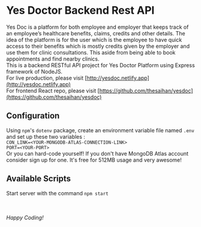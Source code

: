 # Yes Doctor Backend Rest API
Yes Doc is a platform for both employee and employer that keeps track of an employee’s
healthcare benefits, claims, credits and other details. The idea of the platform is for the user
which is the employee to have quick access to their benefits which is mostly credits given by the
employer and use them for clinic consultations. This aside from being able to book
appointments and find nearby clinics.<br/>
This is a backend RESTful API project for Yes Doctor Platform using Express framework of NodeJS.<br/>
For live production, please visit [http://yesdoc.netlify.app](http://yesdoc.netlify.app)<br/>
For frontend React repo, please visit [https://github.com/thesaihan/yesdoc](https://github.com/thesaihan/yesdoc)
<br/>
## Configuration
Using `npm`'s `dotenv` package, create an environment variable file named `.env` and set up these two variables : <br/>
`CON_LINK=<YOUR-MONGODB-ATLAS-CONNECTION-LINK>`<br/>
`PORT=<YOUR-PORT>`<br/>
Or you can hard-code yourself! If you don't have MongoDB Atlas account consider sign up for one. It's free for 512MB usage and very awesome!
<br/>
## Available Scripts
Start server with the command `npm start`

<br/><br/>
*Happy Coding!*

